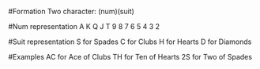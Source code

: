 #Formation
Two character: (num)(suit)

#Num representation
A K Q J T 9 8 7 6 5 4 3 2

#Suit representation
S for Spades
C for Clubs
H for Hearts
D for Diamonds

#Examples
AC for Ace of Clubs
TH for Ten of Hearts
2S for Two of Spades
